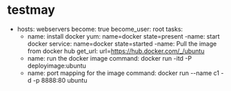 # testmay
- hosts: webservers
  become: true
  become_user: root
  tasks:
  - name: install docker
   yum: name=docker state=present
-name: start docker
service:  name=docker state=started
-name: Pull the image from docker hub
get_url:
 url=https://hub.docker.com/_/ubuntu
  - name: run the docker image
    command: docker run -itd -P deployimage:ubuntu
   - name: port mapping for the image 
   command:  docker run --name c1 -d -p 8888:80 ubuntu 
  

   
